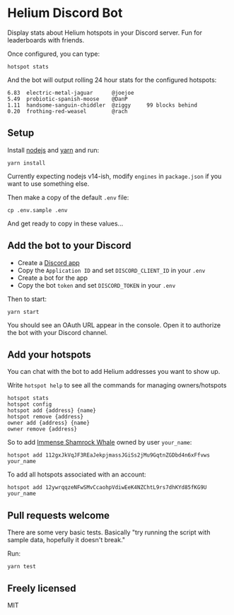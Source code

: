 # Helium Discord Bot

Display stats about Helium hotspots in your Discord server. Fun for leaderboards with friends.

Once configured, you can type:

```
hotspot stats
``` 

And the bot will output rolling 24 hour stats for the configured hotspots:

```
6.83  electric-metal-jaguar      @joejoe
5.49  probiotic-spanish-moose    @DanP
1.11  handsome-sanguin-chiddler  @ziggy     99 blocks behind
0.20  frothing-red-weasel        @rach
```


## Setup

Install [nodejs](https://nodejs.org/en/) and [yarn](https://yarnpkg.com/) and run:

```
yarn install
```

Currently expecting nodejs v14-ish, modify `engines` in `package.json` if you want to use something else. 

Then make a copy of the default `.env` file:

```
cp .env.sample .env
```

And get ready to copy in these values...

## Add the bot to your Discord

- Create a [Discord app](https://discord.com/developers/applications)
- Copy the `Application ID` and set `DISCORD_CLIENT_ID` in your `.env`
- Create a bot for the app
- Copy the bot `token` and set `DISCORD_TOKEN` in your `.env`

Then to start:

```
yarn start
```

You should see an OAuth URL appear in the console. Open it to authorize the bot with your Discord channel.


## Add your hotspots

You can chat with the bot to add Helium addresses you want to show up.

Write `hotspot help` to see all the commands for managing owners/hotspots

```
hotspot stats
hotspot config
hotspot add {address} {name}
hotspot remove {address}
owner add {address} {name}
owner remove {address}
```

So to add [Immense Shamrock Whale](112gxJkVqJF3REaJekpjmassJGiSs2jMu9GqtnZGDbd4n6xFfvws) owned by user `your_name`:

```
hotspot add 112gxJkVqJF3REaJekpjmassJGiSs2jMu9GqtnZGDbd4n6xFfvws your_name
```

To add all hotspots associated with an account:

```
hotspot add 12ywrqqzeNFwSMvCcaohpVdiwEeK4NZChtL9rs7dhKYd85fKG9U your_name
```

## Pull requests welcome

There are some very basic tests. Basically "try running the script with sample data, hopefully it doesn't break." 

Run:

```
yarn test
```

## Freely licensed

MIT 
